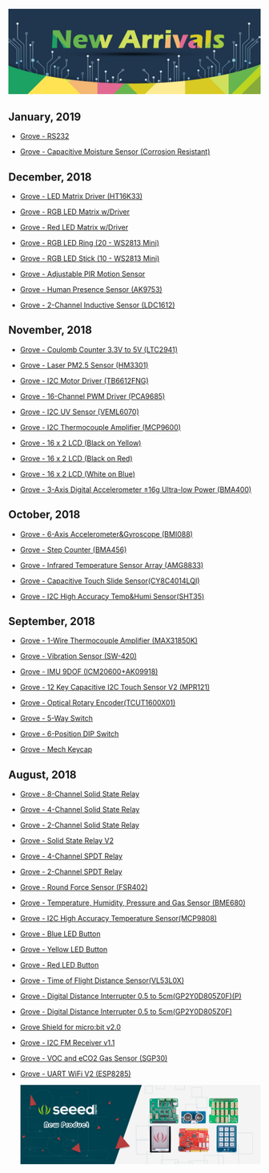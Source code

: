 <p style=":center"><a href="https://www.seeedstudio.com/act-4.html" target="_blank"><img src="https://github.com/SeeedDocument/Grove-2-Channel_SPDT_Relay/raw/master/img/20180823144904.jpg" /></a></p>





## January, 2019

- [Grove - RS232](https://www.seeedstudio.com/Grove-RS232-P-2852.html)

- [Grove - Capacitive Moisture Sensor (Corrosion Resistant)](https://www.seeedstudio.com/Grove-Capacitive-Moisture-Sensor-Corrosion-Resistant-p-2850.html)



## December, 2018

- [Grove - LED Matrix Driver (HT16K33)](https://www.seeedstudio.com/Grove-LED-Matrix-Driver-(HT16K33).html)

- [Grove - RGB LED Matrix w/Driver](https://www.seeedstudio.com/Grove-RGB-LED-Matrix-w/Driver.html)

- [Grove - Red LED Matrix w/Driver](https://www.seeedstudio.com/Grove-Red-LED-Matrix-w-Driver.html)

- [Grove - RGB LED Ring (20 - WS2813 Mini)](https://www.seeedstudio.com/Grove-RGB-LED-Ring-(20-WS2813-Mini)-p-3227.html)

- [Grove - RGB LED Stick (10 - WS2813 Mini)](https://www.seeedstudio.com/Grove-RGB-LED-Stick-(10-WS2813-Mini)-p-3226.html)

- [Grove - Adjustable PIR Motion Sensor](https://www.seeedstudio.com/Grove-Adjustable-PIR-Motion-Sensor-p-3225.html)

- [Grove - Human Presence Sensor (AK9753)](https://www.seeedstudio.com/Grove-Human-Presence-Sensor-AK975-p-3224.html)

- [Grove - 2-Channel Inductive Sensor (LDC1612)](https://www.seeedstudio.com/Grove-2-Channel-Inductive-Sensor-LDC161-p-3223.html)


## November, 2018

- [Grove - Coulomb Counter 3.3V to 5V (LTC2941)](https://www.seeedstudio.com/Grove-Coulomb-Counter-3.3V-to-5V-%28LTC2941%29-p-3215.html)

- [Grove - Laser PM2.5 Sensor (HM3301)](https://www.seeedstudio.com/Grove-Laser-PM2.5-Sensor-%28HM3301%29-p-3219.html)

- [Grove - I2C Motor Driver (TB6612FNG)](https://www.seeedstudio.com/Grove-I2C-Motor-Driver-%28TB6612FNG%29-p-3220.html)

- [Grove - 16-Channel PWM Driver (PCA9685)](https://www.seeedstudio.com/Grove-16-Channel-PWM-Driver-%28PCA9685%29-p-3221.html)

- [Grove - I2C UV Sensor (VEML6070)](https://www.seeedstudio.com/Grove-I2C-UV-Sensor-(VEML6070)-p-3195.html)

- [Grove - I2C Thermocouple Amplifier (MCP9600)](https://www.seeedstudio.com/Grove-I2C-Thermocouple-Amplifier-(MCP9600)-p-3199.html)

- [Grove - 16 x 2 LCD (Black on Yellow)](https://www.seeedstudio.com/Grove-16-x-2-LCD-(Black-on-Yellow)-p-3198.html)

- [Grove - 16 x 2 LCD (Black on Red)](https://www.seeedstudio.com/Grove-16-x-2-LCD-(Black-on-Red)-p-3197.html)

- [Grove - 16 x 2 LCD (White on Blue)](https://www.seeedstudio.com/Grove-16-x-2-LCD-(White-on-Blue)-p-3196.html)

- [Grove - 3-Axis Digital Accelerometer ±16g Ultra-low Power (BMA400)](https://www.seeedstudio.com/Grove-3-Axis-Digital-Accelerometer-%C2%B116g-Ultra-low-Power-(BMA400)-p-3201.html)


## October, 2018

- [Grove - 6-Axis Accelerometer&Gyroscope (BMI088)](https://www.seeedstudio.com/Grove-6-Axis-Accelerometer-Gyroscope-BMI08-p-3188.html)

- [Grove - Step Counter (BMA456)](https://www.seeedstudio.com/Grove-Step-Counter-BMA45-p-3189.html)

- [Grove - Infrared Temperature Sensor Array (AMG8833)](https://www.seeedstudio.com/Grove-Infrared-Temperature-Sensor-Array-%28AMG8833%29-p-3185.html)

- [Grove - Capacitive Touch Slide Sensor(CY8C4014LQI)](https://www.seeedstudio.com/Grove-Capacitive-Touch-Slide-Sensor%28CY8C4014LQI%29-p-3183.html)

- [Grove - I2C High Accuracy Temp&Humi Sensor(SHT35)](https://www.seeedstudio.com/Grove-I2C-High-Accuracy-Temp%26Humi-Sensor%28SHT35%29-p-3182.html)



## September, 2018

- [Grove - 1-Wire Thermocouple Amplifier (MAX31850K)](https://www.seeedstudio.com/Grove-1-Wire-Thermocouple-Amplifier-%28MAX31850K%29-p-3159.html)

- [Grove - Vibration Sensor (SW-420)](https://www.seeedstudio.com/Grove-Vibration-Sensor-%28SW-420%29-p-3158.html)

- [Grove - IMU 9DOF (ICM20600+AK09918)](https://www.seeedstudio.com/Grove-IMU-9DOF-%28ICM20600%2BAK09918%29-p-3157.html)

- [Grove - 12 Key Capacitive I2C Touch Sensor V2 (MPR121)](https://www.seeedstudio.com/Grove-12-Key-Capacitive-I2C-Touch-Sensor-V2-%28MPR121%29-p-3141.html)

- [Grove - Optical Rotary Encoder(TCUT1600X01)](https://www.seeedstudio.com/Grove-Optical-Rotary-Encoder%28TCUT1600X01%29-p-3142.html)

- [Grove - 5-Way Switch](https://www.seeedstudio.com/Grove-5-Way-Switch-p-3136.html)

- [Grove - 6-Position DIP Switch](https://www.seeedstudio.com/Grove-6-Position-DIP-Switch-p-3137.html)

- [Grove - Mech Keycap](https://www.seeedstudio.com/Grove-Mech-Keycap-p-3138.html)



## August, 2018

- [Grove - 8-Channel Solid State Relay](https://www.seeedstudio.com/Grove-8-Channel-Solid-State-Relay-p-3131.html)

- [Grove - 4-Channel Solid State Relay](https://www.seeedstudio.com/Grove-4-Channel-Solid-State-Relay-p-3130.html)

- [Grove - 2-Channel Solid State Relay](https://www.seeedstudio.com/Grove-2-Channel-Solid-State-Relay-p-3129.html)

- [Grove - Solid State Relay V2](https://www.seeedstudio.com/Grove-Solid-State-Relay-V2-p-3128.html)

- [Grove - 4-Channel SPDT Relay](https://www.seeedstudio.com/Grove-4-Channel-SPDT-Relay-p-3119.html)

- [Grove - 2-Channel SPDT Relay](https://www.seeedstudio.com/Grove-2-Channel-SPDT-Relay-p-3118.html)

- [Grove - Round Force Sensor (FSR402)](https://www.seeedstudio.com/Grove-Round-Force-Sensor-(FSR402)-p-3110.html)

- [Grove - Temperature, Humidity, Pressure and Gas Sensor (BME680)](https://www.seeedstudio.com/Grove-Temperature,-Humidity,-Pressure-and-Gas-Sensor-(BME680)-p-3109.html)

- [Grove - I2C High Accuracy Temperature Sensor(MCP9808)](https://www.seeedstudio.com/Grove-I2C-High-Accuracy-Temperature-Sensor(MCP9808)-p-3108.html)

- [Grove - Blue LED Button](https://www.seeedstudio.com/Grove-Blue-LED-Button-p-3104.html)

- [Grove - Yellow LED Button](https://www.seeedstudio.com/Grove-Yellow-LED-Button-p-3101.html)

- [Grove - Red LED Button](https://www.seeedstudio.com/Grove-Red-LED-Button-p-3096.html)

- [Grove - Time of Flight Distance Sensor(VL53L0X)](https://www.seeedstudio.com/Grove-Time-of-Flight-Distance-Sensor(VL53L0X)-p-3086.html)

- [Grove - Digital Distance Interrupter 0.5 to 5cm(GP2Y0D805Z0F)(P)](https://www.seeedstudio.com/Grove-Digital-Distance-Interrupter-0.5-to-5cm(GP2Y0D805Z0F)(P)-p-3085.html)

- [Grove - Digital Distance Interrupter 0.5 to 5cm(GP2Y0D805Z0F)](https://www.seeedstudio.com/Grove-Digital-Distance-Interrupter-0.5-to-5cm(GP2Y0D805Z0F)-p-3084.html)

- [Grove Shield for micro:bit v2.0](https://www.seeedstudio.com/Grove-Shield-for-micro:bit-v2.0-p-3083.html)

- [Grove - I2C FM Receiver v1.1](https://www.seeedstudio.com/Grove-I2C-FM-Receiver-v1.1-p-3076.html)

- [Grove - VOC and eCO2 Gas Sensor (SGP30)](https://www.seeedstudio.com/-Grove-VOC-and-eCO2-Gas-Sensor-(SGP30)-p-3071.html)

- [Grove - UART WiFi V2 (ESP8285)](https://www.seeedstudio.com/Grove-UART-WiFi-V2-(ESP8285)-p-3054.html)
<br /><p style="text-align:center"><a href="https://www.seeedstudio.com/act-4.html?utm_source=wiki&utm_medium=wikibanner&utm_campaign=newproducts" target="_blank"><img src="https://github.com/SeeedDocument/Wiki_Banner/raw/master/new_product.jpg" /></a></p>